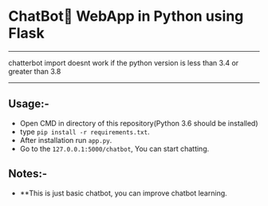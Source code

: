 # ChatBot💬 WebApp in Python using Flask
***
chatterbot import doesnt work if the python version is less than 3.4 or greater than 3.8
***
## Usage:-

- Open CMD in directory of this repository(Python 3.6 should be installed)
- type `pip install -r requirements.txt`.
- After installation run `app.py`.
- Go to the `127.0.0.1:5000/chatbot`, You can start chatting.



## Notes:- 
- **This is just basic chatbot, you can improve chatbot learning.


